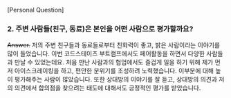 [Personal Question]

### 2. 주변 사람들(친구, 동료)은 본인을 어떤 사람으로 평가할까요?

~~Answer.~~
저의 주변 친구들과 동료들로부터 친화력이 좋고, 밝은 사람이라는 이야기를 많이 들었습니다. 이번 코드스테이츠 부트캠프에서도 페어활동을 하면서 다양한 사람들과 만날 수 있었는데요. 처음 만난 사람과의 협업에서도 즐겁게 일을 하기 위해 제가 먼저 아이스크레이킹을 하고, 편안한 분위기를 조성하려 노력했습니다. 이부분에 대해 높이 평가해주는 사람이 많았습니다. 또한 상대방의 이야기를 잘 듣고, 상대방의 의견과 저의 의견에서 합의점을 찾으려는 태도에 대해서도 긍정적인 평가를 받았습니다.
